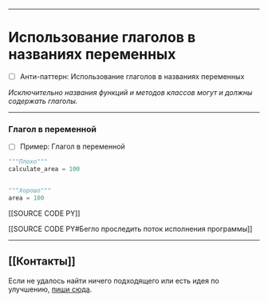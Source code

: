 ***
# Использование глаголов в названиях переменных
- [ ] Анти-паттерн: Использование глаголов в названиях переменных

_Исключительно названия функций и методов классов могут и должны содержать глаголы._

***
### Глагол в переменной
- [ ] Пример: Глагол в переменной

```python
"""Плохо"""
calculate_area = 100


"""Хорошо"""
area = 100
```

[[SOURCE CODE PY]]

[[SOURCE CODE PY#Бегло проследить поток исполнения программы]]

***
## [[Контакты]]
Если не удалось найти ничего подходящего или есть идея по улучшению, [пиши сюда](https://github.com/jmuriki/WorthGrid/wiki/Контакты).

